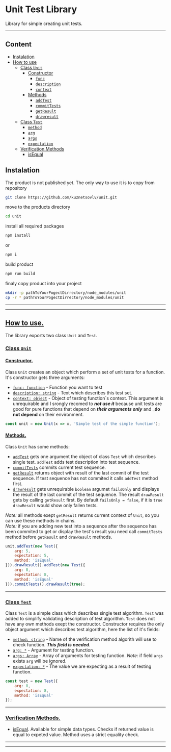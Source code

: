 # Unit Test Library

Library for simple creating unit tests.

---

## Content
- [Instalation](#installation)
- [How to use](#using)
	- [Class `Unit`](#unit_class)
		* [Constructor](#unit_class_constructor)
			* [`func`](#unit_class_constructor_func)
			* [`description`](#unit_class_constructor_description)
			* [`context`](#unit_class_constructor_context)
		* [Methods](#unit_class_methods)
			* [`addTest`](#unit_class_methods_addtest)
			* [`commitTests`](#unit_class_methods_commit)
			* [`getResult`](#unit_class_methods_getresult)
			* [`drawresult`](#unit_class_methods_drawresult)
	- [Class `Test`](#test_class)
		* [`method`](#test_class_method)
		* [`arg`](#test_class_arg)
		* [`args`](#test_class_args)
		* [`expectation`](#test_class_expectation)
	- [Verification Methods](#verification)
		* [isEqual](#verification_isequal)

## Instalation
The product is not published yet. The only way to use it is to copy from repository
```bash
git clone https://github.com/kuznetsovlv/unit.git
```
move to the products directory
```bash
cd unit
```
install all required packages
```bash
npm install
```
or
```bash
npm i
```
build product
```bash
npm run build
```
finaly copy product into your project
```bash
mkdir -p pathToYourPogectDirrectory/node_modules/unit
cp -r * pathToYourPogectDirrectory/node_modules/unit
```
---
---

## [How to use.](#using)
The library exports two class `Unit` and `Test`.

### [Class `Unit`](#unit_class)
#### [Constructor.](#unit_class_constructor)
Class `Unit` creates an object which perform a set of unit tests for a function. It's constructor gets three arguments:
* [`func: function`](#unit_class_constructor_func) - Function you want to test
* [`description: string`](#unit_class_constructor_description) - Text which describes this test set.
* [`context: object`](#unit_class_constructor_context) - Object of testing function`s context. This argument is unrequirable and I srongly recomed to ___not use it___ because unit tests are good for pure functions that depend on ___their arguments only___ and ___do not depend__ on their environment.
```javascript
const unit = new Unit(x => x, 'Simple test of the simple function');
```

#### [Methods.](#unit_class_methods)
Class `Unit` has some methods:
* [`addTest`](#unit_class_methods_addtest) gets one argument the object of class `Test` which describes single test. `addTest` adds test description into test sequence.
* [`commitTests`](#unit_class_methods_commit) commits current test sequence.
* [`getResult`](#unit_class_methods_getresult) returns object with result of the last commit of the test sequence. If test sequence has not commited it calls `addTest` method first.
* [`drawresult`](#unit_class_methods_drawresult) gets unrequirable `boolean` argumet `failsOnly` and displays the result of the last commit of the test sequence. The result `drawResult` gets by calling `getResult` first. By default `failsOnly = false`, if it is `true` `drawResult` would show only fallen tests.

_Note:_ all methods exept `getResult` returns current context of `Unit`, so you can use these methods in chains.  
_Note:_ if you are adding new test into a sequence after the sequence has been commited to get or display the test's result you need call `commitTests` method before `getResult` and  `drawResult` methods.
```javascript
unit.addTest(new Test({
	arg: 5,
	expectation: 5,
	method: 'isEqual'
})).drawResult().addTest(new Test({
	arg: 8,
	expectation: 8,
	method: 'isEqual'
})).commitTests().drawResult(true);
```
---

### [Class `Test`](#test_class)
Class `Test` is a simple class which describes single test algorithm. `Test` was added to simplify validating description of test algorithm. `Test` does not have any own methods exept the constructor. Constructor requires the only object argument which describes test algorithm, here the list of it's fields:
* [`method: string`](#test_class_method) - Name of the verification method algorith will use to check function. ___This field is needed___.
* [`arg: *`](#test_class_arg) - Argument for testing function.
* [`args: Array`](#test_class_args) - Array of arguments for testing function. _Note:_ if field `args` exists `arg` will be ignored.
* [`expectation: *`](#test_class_expectation) - The value we are expecting as a result of testing function.
```javascript
const test = new Test({
	arg: 8,
	expectation: 8,
	method: 'isEqual'
});
```
---

### [Verification Methods.](#verification)
* [isEqual](#verification_isequal). Available for simple data types. Checks if returned value is equal to expeted value. Method uses a strict equality check.

---
---
